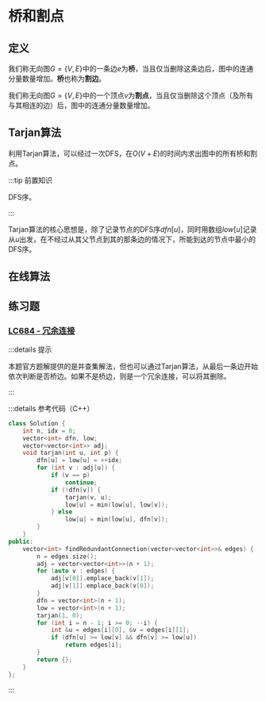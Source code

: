 # 桥和割点

## 定义

我们称无向图$G=\{V,E\}$中的一条边$e$为**桥**，当且仅当删除这条边后，图中的连通分量数量增加。**桥**也称为**割边**。

我们称无向图$G=\{V,E\}$中的一个顶点$v$为**割点**，当且仅当删除这个顶点（及所有与其相连的边）后，图中的连通分量数量增加。

## Tarjan算法

利用Tarjan算法，可以经过一次DFS，在$O(V+E)$的时间内求出图中的所有桥和割点。

:::tip 前置知识

DFS序。

:::

Tarjan算法的核心思想是，除了记录节点的DFS序$dfn[u]$，同时用数组$low[u]$记录从$u$出发，在不经过从其父节点到其的那条边的情况下，所能到达的节点中最小的DFS序。

## 在线算法

## 练习题

### [LC684 - 冗余连接](https://leetcode.cn/problems/redundant-connection/)

:::details 提示

本题官方题解提供的是并查集解法，但也可以通过Tarjan算法，从最后一条边开始依次判断是否桥边。如果不是桥边，则是一个冗余连接，可以将其删除。

:::

:::details 参考代码（C++）

```cpp
class Solution {
    int n, idx = 0;
    vector<int> dfn, low;
    vector<vector<int>> adj;
    void tarjan(int u, int p) {
        dfn[u] = low[u] = ++idx;
        for (int v : adj[u]) {
            if (v == p)
                continue;
            if (!dfn[v]) {
                tarjan(v, u);
                low[u] = min(low[u], low[v]);
            } else
                low[u] = min(low[u], dfn[v]);
        }
    }
public:
    vector<int> findRedundantConnection(vector<vector<int>>& edges) {
        n = edges.size();
        adj = vector<vector<int>>(n + 1);
        for (auto v : edges) {
            adj[v[0]].emplace_back(v[1]);
            adj[v[1]].emplace_back(v[0]);
        }
        dfn = vector<int>(n + 1);
        low = vector<int>(n + 1);
        tarjan(1, 0);
        for (int i = n - 1; i >= 0; --i) {
            int &u = edges[i][0], &v = edges[i][1];
            if (dfn[u] >= low[v] && dfn[v] >= low[u])
                return edges[i];
        }
        return {};
    }
};
```

:::
